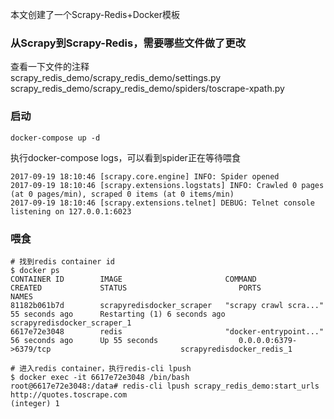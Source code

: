 本文创建了一个Scrapy-Redis+Docker模板

### 从Scrapy到Scrapy-Redis，需要哪些文件做了更改
查看一下文件的注释     
scrapy_redis_demo/scrapy_redis_demo/settings.py    
scrapy_redis_demo/scrapy_redis_demo/spiders/toscrape-xpath.py 

### 启动
```
docker-compose up -d
```
执行docker-compose logs，可以看到spider正在等待喂食
```
2017-09-19 18:10:46 [scrapy.core.engine] INFO: Spider opened
2017-09-19 18:10:46 [scrapy.extensions.logstats] INFO: Crawled 0 pages (at 0 pages/min), scraped 0 items (at 0 items/min)
2017-09-19 18:10:46 [scrapy.extensions.telnet] DEBUG: Telnet console listening on 127.0.0.1:6023
```

### 喂食
```
# 找到redis container id
$ docker ps
CONTAINER ID        IMAGE                       COMMAND                  CREATED             STATUS                         PORTS                                              NAMES
81182b061b7d        scrapyredisdocker_scraper   "scrapy crawl scra..."   55 seconds ago      Restarting (1) 6 seconds ago                                                      scrapyredisdocker_scraper_1
6617e72e3048        redis                       "docker-entrypoint..."   56 seconds ago      Up 55 seconds                  0.0.0.0:6379->6379/tcp                             scrapyredisdocker_redis_1

# 进入redis container，执行redis-cli lpush
$ docker exec -it 6617e72e3048 /bin/bash
root@6617e72e3048:/data# redis-cli lpush scrapy_redis_demo:start_urls http://quotes.toscrape.com
(integer) 1
```
